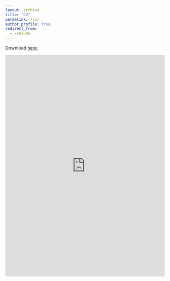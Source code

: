 ```yaml
---
layout: archive
title: "CV"
permalink: /cv/
author_profile: true
redirect_from:
  - /resume
---
```


Download [here](https://claireboone.github.io/files/cv.pdf). <br/>


[//]: # (<iframe src="http://docs.google.com/gview?url=https://claireboone.github.io/files/CBoone_CV.pdf&embedded=true" style="width:718px; height:700px;" frameborder="0"></iframe>)

<iframe src="https://docs.google.com/gview?url=https://claireboone.github.io/files/CBoone_CV.pdf&embedded=true" style="width:100%; height:700px" frameborder="0"></iframe>



